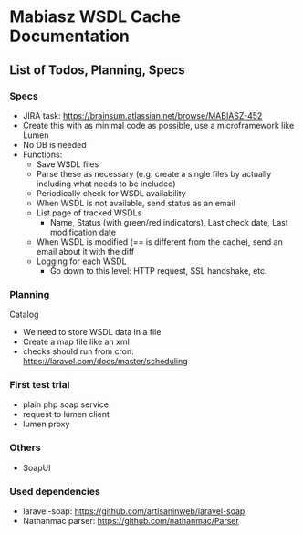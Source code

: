 # Mabiasz WSDL Cache Documentation

## List of Todos, Planning, Specs
### Specs
* JIRA task: https://brainsum.atlassian.net/browse/MABIASZ-452
* Create this with as minimal code as possible, use a microframework like Lumen
* No DB is needed
* Functions:
  * Save WSDL files
  * Parse these as necessary (e.g: create a single files by actually including what needs to be included)
  * Periodically check for WSDL availability
  * When WSDL is not available, send status as an email
  * List page of tracked WSDLs
     * Name, Status (with green/red indicators), Last check date, Last modification date
  * When WSDL is modified (== is different from the cache), send an email about it with the diff
  * Logging for each WSDL
     * Go down to this level: HTTP request, SSL handshake, etc.
     
### Planning     
Catalog
* We need to store WSDL data in a file
* Create a map file like an xml
* checks should run from cron: https://laravel.com/docs/master/scheduling
     
### First test trial
* plain php soap service
* request to lumen client
* lumen proxy
     
### Others
* SoapUI    
    
### Used dependencies
* laravel-soap: https://github.com/artisaninweb/laravel-soap
* Nathanmac parser: https://github.com/nathanmac/Parser